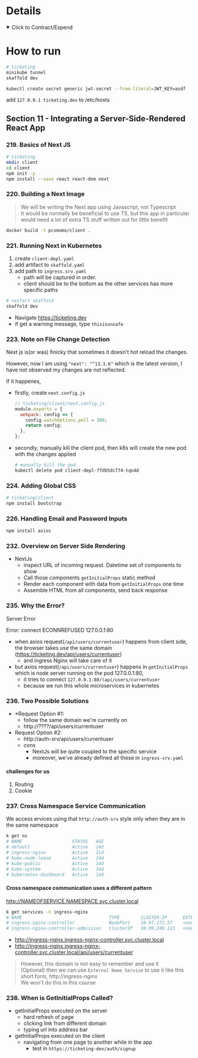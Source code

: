 # Details

<details open> 
  <summary>Click to Contract/Expend</summary>

# How to run

```sh
# ticketing
minikube tunnel
skaffold dev

kubectl create secret generic jwt-secret --from-literal=JWT_KEY=asdf
```

add `127.0.0.1 ticketing.dev` to /etc/hosts

## Section 11 - Integrating a Server-Side-Rendered React App

### 219. Basics of Next JS

```sh
# ticketing
mkdir client
cd client
npm init -y
npm install --save react react-dom next
```

### 220. Building a Next Image

> We will be writing the Next app using Javascript, not Typescript\
> It would be normally be beneficial to use TS, but this app in particular would need a lot of extra TS stuff written out for little benefit

```sh
docker build -t pcsmomo/client .
```

### 221. Running Next in Kubernetes

1. create `client-depl.yaml`
2. add artifact to `skaffold.yaml`
3. add path to `ingress.srv.yaml`
   - path will be captured in order.
   - client should be to the bottom as the other services has more specific paths

```sh
# restart skaffold
skaffold dev
```

- Navigate https://ticketing.dev
- if get a warning message, type `thisisunsafe`

### 223. Note on File Change Detection

Next js is(or was) finicky that sometimes it doesn't hot reload the changes.

However, now I am using `"next": "^13.1.6"` which is the latest version, I have not observed my changes are not reflected.

If it happenes,

- firstly, create `next.config.js`
  ```js
  // ticketing/client/next.config.js
  module.exports = {
    webpack: config => {
      config.watchOptions.poll = 300;
      return config;
    },
  };
  ```
- secondly, manually kill the client pod, then k8s will create the new pod with the changes applied
  ```sh
  # manually kill the pod
  kubectl delete pod client-depl-7fdb5dc774-tqn4d
  ```

### 224. Adding Global CSS

```sh
# ticketing/client
npm install bootstrap
```

### 226. Handling Email and Password Inputs

```sh
npm install axios
```

### 232. Overview on Server Side Rendering

- NextJs
  - inspect URL of incoming request. Datetime set of components to show
  - Call those components `getInitialProps` static method
  - Render each component with data from `getInitialProps` one time
  - Assemble HTML from all components, send back response

### 235. Why the Error?

Server Error

Error: connect ECONNREFUSED 127.0.0.1:80

- when axios request(`/api/users/currentuser`) happens from client side, the browser takes use the same domain (https://ticketing.dev/api/users/currentuser)
  - and ingress Nginx will take care of it
- but axios request(`/api/users/currentuser`) happens in `getInitialProps` which is node server running on the pod 127.0.0.1:80,
  - it tries to connect `127.0.0.1:80/(api/users/currentuser`
  - because we run this whole microservices in kubernetes

### 236. Two Possible Solutions

- \*Request Option #1:
  - follow the same domain we're currently on
  - http://????/api/users/currentuser
- Request Option #2:
  - http://auth-srv/api/users/currentuser
  - cons
    - NextJs will be quite coupled to the specific service
    - moreover, we've already defined all these in `ingress-srv.yaml`

#### challenges for us

1. Routing
2. Cookie

### 237. Cross Namespace Service Communication

We access ervices using that `http://auth-srv` style only when they are in the same namespace

```sh
k get ns
# NAME                   STATUS   AGE
# default                Active   14d
# ingress-nginx          Active   11d
# kube-node-lease        Active   14d
# kube-public            Active   14d
# kube-system            Active   14d
# kubernetes-dashboard   Active   14d
```

#### Cross namespace communication uses a different pattern

http://NAMEOFSERVICE.NAMESPACE.svc.cluster.local

```sh
k get services -n ingress-nginx
# NAME                                 TYPE        CLUSTER-IP      EXTERNAL-IP   PORT(S)                      AGE
# ingress-nginx-controller             NodePort    10.97.172.57    <none>        80:31503/TCP,443:31729/TCP   11d
# ingress-nginx-controller-admission   ClusterIP   10.99.249.113   <none>        443/TCP                      11d
```

- http://ingress-nginx.ingress-nginx-controller.svc.cluster.local
- http://ingress-nginx.ingress-nginx-controller.svc.cluster.local/api/users/currentuser

> However, this domain is not easy to remember and use it \
> (Optional) then we can use `External Name Service` to use it like this short form, http://ingress-nginx \
> We won't do this in this course

### 238. When is GetInitialProps Called?

- getInitialProps executed on the server
  - hard refresh of page
  - clicking link from different domain
  - typing url into address bar
- getInitialProps executed on the client
  - navigating from one page to another while in the app
    - test in `https://ticketing-dev/auth/signup`

</details>
